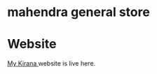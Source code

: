 # mahendra general store
<h1>Website</h1>
<p><a href="http://mahendra-general-store.herokuapp.com/">My Kirana </a>website is live here.</p>

